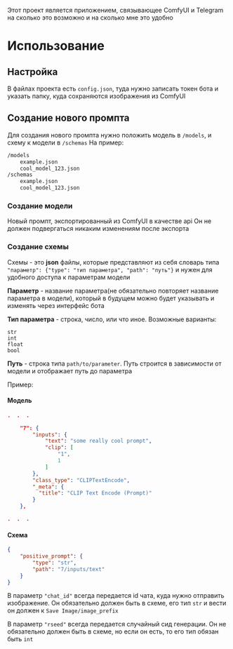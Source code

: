 Этот проект является приложением, связывающее ComfyUI и Telegram на сколько это возможно и на сколько мне это удобно

# Использование

## Настройка

В файлах проекта есть `config.json`, туда нужно записать токен бота и указать папку, куда сохраняются изображения из ComfyUI

## Создание нового промпта

Для создания нового промпта нужно положить модель в `/models`, и схему к модели в `/schemas`
На пример:

```md
/models
    example.json
    cool_model_123.json
/schemas
    example.json
    cool_model_123.json
```

### Создание модели

Новый промпт, экспортированный из ComfyUI в качестве api
Он не должен подвергаться никаким изменениям после экспорта

### Создание схемы

Схемы - это **json** файлы, которые представляют из себя словарь типа `"параметр": {"type": "тип параметра", "path": "путь"}` и нужен для удобного доступа к параметрам модели

**Параметр** - название параметра(не обязательно повторяет название параметра в модели), который в будущем можно будет указывать и изменять через интерфейс бота

**Тип параметра** - строка, число, или что иное. Возможные варианты:

```
str
int
float
bool
```

**Путь** - строка типа `path/to/parameter`. Путь строится в зависимости от модели и отображает путь до параметра

Пример:

#### Модель

```json
.  .  .

    "7": {
        "inputs": {
            "text": "some really cool prompt",
            "clip": [
                "1",
                1
            ]
        },
        "class_type": "CLIPTextEncode",
        "_meta": {
          "title": "CLIP Text Encode (Prompt)"
        }
    },

.  .  .
```

#### Схема

```json
{
    "positive_prompt": {
        "type": "str",
        "path": "7/inputs/text"
    }
}
```

В параметр `"chat_id"` всегда передается id чата, куда нужно отправить изображение. Он обязательно должен быть в схеме, его тип `str` и вести он должен к `Save Image/image_prefix`

В параметр `"rseed"` всегда передается случайный сид генерации. Он не обязательно должен быть в схеме, но если он есть, то его тип обязан быть `int`
